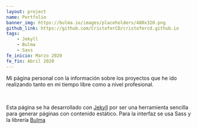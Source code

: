 ```yaml
---
layout: project
name: Portfolio
banner_img: https://bulma.io/images/placeholders/480x320.png
github_link: https://github.com/CristoferCD/cristofercd.github.io
tags:
    - Jekyll
    - Bulma
    - Sass
fe_inicio: Marzo 2020
fe_fin: Abril 2020
---
```


Mi página personal con la información sobre los proyectos que he ido realizando tanto en mi tiempo libre como a nivel profesional.

<br/>

Esta página se ha desarrollado con [Jekyll](https://jekyllrb.com/) por ser una herramienta sencilla para generar páginas con contenido estático. 
Para la interfaz se usa Sass y la librería [Bulma](https://bulma.io/)